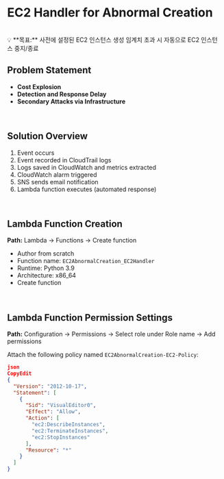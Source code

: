 # EC2 Handler for Abnormal Creation

<br>

<aside>
💡 **목표:** 사전에 설정된 EC2 인스턴스 생성 임계치 초과 시 자동으로 EC2 인스턴스 중지/종료

</aside>

## Problem Statement

- **Cost Explosion**
- **Detection and Response Delay**
- **Secondary Attacks via Infrastructure**

<br>

## Solution Overview

1. Event occurs
2. Event recorded in CloudTrail logs
3. Logs saved in CloudWatch and metrics extracted
4. CloudWatch alarm triggered
5. SNS sends email notification
6. Lambda function executes (automated response)

<br>

## Lambda Function Creation

**Path:** Lambda → Functions → Create function

- Author from scratch
- Function name: `EC2AbnormalCreation_EC2Handler`
- Runtime: Python 3.9
- Architecture: x86_64
- Create function

<br>

## Lambda Function Permission Settings

**Path:** Configuration → Permissions → Select role under Role name → Add permissions

Attach the following policy named `EC2AbnormalCreation-EC2-Policy`:

```json
json
CopyEdit
{
  "Version": "2012-10-17",
  "Statement": [
    {
      "Sid": "VisualEditor0",
      "Effect": "Allow",
      "Action": [
        "ec2:DescribeInstances",
        "ec2:TerminateInstances",
        "ec2:StopInstances"
      ],
      "Resource": "*"
    }
  ]
}
```
